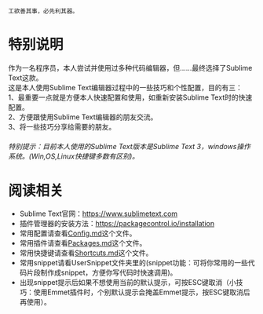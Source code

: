 `工欲善其事，必先利其器。`  
  
# 特别说明  
作为一名程序员，本人尝试并使用过多种代码编辑器，但……最终选择了Sublime Text这款。  
这是本人使用Sublime Text编辑器过程中的一些技巧和个性配置，目的有三：  
1、最重要一点就是方便本人快速配置和使用，如重新安装Sublime Text时的快速配置。  
2、方便跟使用Sublime Text编辑器的朋友交流。  
3、将一些技巧分享给需要的朋友。  
  
###### 特别提示：目前本人使用的Sublime Text版本是Sublime Text 3，windows操作系统。(Win,OS,Linux快捷键多数有区别)。  
  
# 阅读相关  
* Sublime Text官网：<https://www.sublimetext.com>  
* 插件管理器的安装方法：<https://packagecontrol.io/installation>  
* 常用配置请查看[Config.md](Config.md)这个文件。  
* 常用插件请查看[Packages.md](Packages.md)这个文件。  
* 常用快捷键请查看[Shortcuts.md](Shortcuts.md)这个文件。  
* 常用snippet请看UserSnippet文件夹里的(snippet功能：可将你常用的一些代码片段制作成snippet，方便你写代码时快速调用)。  
* 出现snippet提示后如果不想使用当前的默认提示，可按ESC键取消（小技巧：使用Emmet插件时，个别默认提示会掩盖Emmet提示，按ESC键取消后再使用）。  
